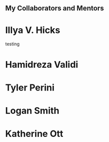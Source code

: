 ## My Collaborators and Mentors

# Illya V. Hicks
testing
# Hamidreza Validi

# Tyler Perini

# Logan Smith

# Katherine Ott